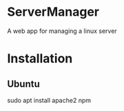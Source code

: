 # ServerManager
A web app for managing a linux server

# Installation
## Ubuntu
sudo apt install apache2 npm
